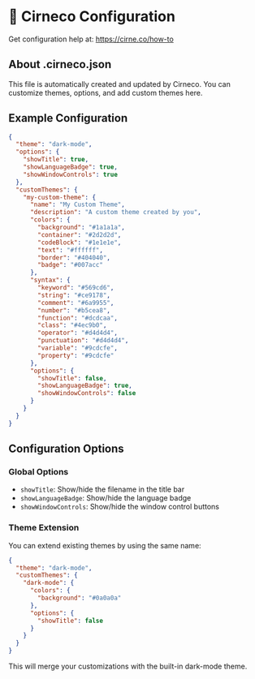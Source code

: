 # 🦮 Cirneco Configuration

Get configuration help at: https://cirne.co/how-to

## About .cirneco.json

This file is automatically created and updated by Cirneco.
You can customize themes, options, and add custom themes here.

## Example Configuration

```json
{
  "theme": "dark-mode",
  "options": {
    "showTitle": true,
    "showLanguageBadge": true,
    "showWindowControls": true
  },
  "customThemes": {
    "my-custom-theme": {
      "name": "My Custom Theme",
      "description": "A custom theme created by you",
      "colors": {
        "background": "#1a1a1a",
        "container": "#2d2d2d",
        "codeBlock": "#1e1e1e",
        "text": "#ffffff",
        "border": "#404040",
        "badge": "#007acc"
      },
      "syntax": {
        "keyword": "#569cd6",
        "string": "#ce9178",
        "comment": "#6a9955",
        "number": "#b5cea8",
        "function": "#dcdcaa",
        "class": "#4ec9b0",
        "operator": "#d4d4d4",
        "punctuation": "#d4d4d4",
        "variable": "#9cdcfe",
        "property": "#9cdcfe"
      },
      "options": {
        "showTitle": false,
        "showLanguageBadge": true,
        "showWindowControls": false
      }
    }
  }
}
```

## Configuration Options

### Global Options
- `showTitle`: Show/hide the filename in the title bar
- `showLanguageBadge`: Show/hide the language badge
- `showWindowControls`: Show/hide the window control buttons

### Theme Extension
You can extend existing themes by using the same name:
```json
{
  "theme": "dark-mode",
  "customThemes": {
    "dark-mode": {
      "colors": {
        "background": "#0a0a0a"
      },
      "options": {
        "showTitle": false
      }
    }
  }
}
```

This will merge your customizations with the built-in dark-mode theme. 